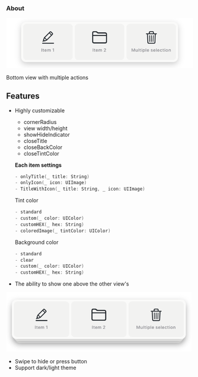 ### About

<p align="center">
  <img src="https://github.com/VladK9/UIControlView/blob/main/Assets/Preview.png" width="700">
</p>

Bottom view with multiple actions

## Features
- Highly customizable
   - cornerRadius
   - view width/height
   - showHideIndicator
   - closeTitle
   - closeBackColor
   - closeTintColor

   **Each item settings**
   ```swift
   - onlyTitle(_ title: String)
   - onlyIcon(_ icon: UIImage)
   - TitleWithIcon(_ title: String, _ icon: UIImage)
   ```
   
   Tint color
   ```swift
   - standard
   - custom(_ color: UIColor)
   - customHEX(_ hex: String)
   - coloredImage(_ tintColor: UIColor)
   ```
    
   Background color
   ```swift
   - standard
   - clear
   - custom(_ color: UIColor)
   - customHEX(_ hex: String)
   ```
   
- The ability to show one above the other view's
<p float="left">
  <img src="https://github.com/VladK9/UIControlView/blob/main/Assets/Multiple view's.png" width="500">
</p>

- Swipe to hide or press button
- Support dark/light theme
